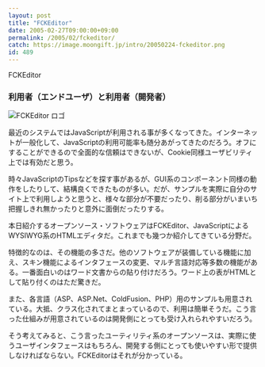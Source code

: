 ```yaml
---
layout: post
title: "FCKEditor"
date: 2005-02-27T09:00:00+09:00
permalink: /2005/02/fckeditor/
catch: https://image.moongift.jp/intro/20050224-fckeditor.png
id: 489
---
```

FCKEditor  
<!--more-->

### 利用者（エンドユーザ）と利用者（開発者）
  

![FCKEditor ロゴ](https://image.moongift.jp/intro/20050224-fckeditor.png "FCKEditor ロゴ")

  

最近のシステムではJavaScriptが利用される事が多くなってきた。インターネットが一般化して、JavaScriptの利用可能率も随分あがってきたのだろう。オフにすることができるので全面的な信頼はできないが、Cookie同様ユーザビリティ上では有効だと思う。

  

時々JavaScriptのTipsなどを探す事があるが、GUI系のコンポーネント同様の動作をしたりして、結構良くできたものが多い。だが、サンプルを実際に自分のサイト上で利用しようと思うと、様々な部分が不要だったり、削る部分がいまいち把握しきれ無かったりと意外に面倒だったりする。

  

本日紹介するオープンソース・ソフトウェアはFCKEditor、JavaScriptによるWYSIWYG系のHTMLエディタだ。これまでも幾つか紹介してきている分野だ。

  

特徴的なのは、その機能の多さだ。他のソフトウェアが装備している機能に加え、スキン機能によるインタフェースの変更、マルチ言語対応等多数の機能がある。一番面白いのはワード文書からの貼り付けだろう。ワード上の表がHTMLとして貼り付くのはただ驚きだ。

  

また、各言語（ASP、ASP.Net、ColdFusion、PHP）用のサンプルも用意されている。大抵、クラス化されてまとまっているので、利用は簡単そうだ。こう言った仕組みが用意されているのは開発側にとっても受け入れられやすいだろう。

  

そう考えてみると、こう言ったユーティリティ系のオープンソースは、実際に使うユーザインタフェースはもちろん、開発する側にとっても使いやすい形で提供しなければならない。FCKEditorはそれが分かっている。

